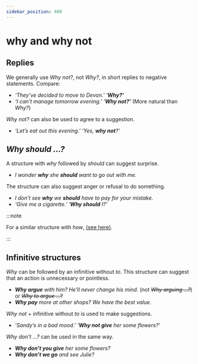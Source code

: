 ```yaml
---
sidebar_position: 400
---
```


# why and why not

## Replies

We generally use *Why not?*, not *Why?*, in short replies to negative statements. Compare:

- *‘They’ve decided to move to Devon.’ ‘**Why?’***
- *‘I can’t manage tomorrow evening.’ ‘**Why not?’*** (More natural than *Why?*)

*Why not?* can also be used to agree to a suggestion.

- *‘Let’s eat out this evening.’ ‘Yes, **why not**?’*

## *Why should …?*

A structure with *why* followed by *should* can suggest surprise.

- *I wonder **why** she **should** want to go out with me.*

The structure can also suggest anger or refusal to do something.

- *I don’t see **why** we **should** have to pay for your mistake.*
- *‘Give me a cigarette.’ ‘**Why should** I?’*

:::note

For a similar structure with *how*, [(see here)](./../../grammar/speech-and-spoken-exchanges/rhetorical-questions-who-cares#whyhow-should-).

:::

## Infinitive structures

*Why* can be followed by an infinitive without *to*. This structure can suggest that an action is unnecessary or pointless.

- ***Why argue** with him? He’ll never change his mind.* (not *~~Why arguing …?~~*) or *~~Why to argue …?~~*
- ***Why pay** more at other shops? We have the best value.*

*Why not* + infinitive without *to* is used to make suggestions.

- *‘Sandy’s in a bad mood.’ ‘**Why not give** her some flowers?’*

*Why don’t …?* can be used in the same way.

- ***Why don’t you give** her some flowers?*
- ***Why don’t we go** and see Julie?*

